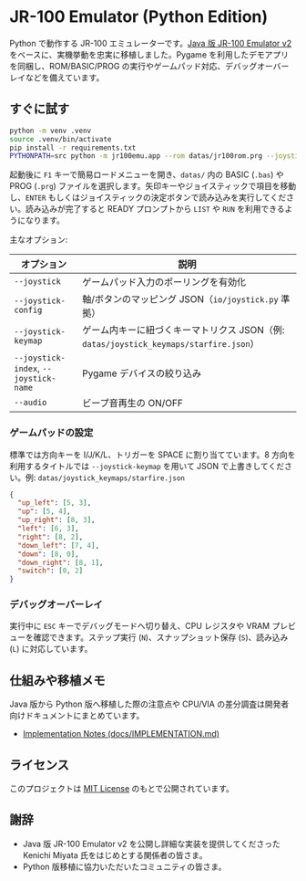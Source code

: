 # JR-100 Emulator (Python Edition)

Python で動作する JR-100 エミュレーターです。[Java 版 JR-100 Emulator v2](https://github.com/kemusiro/jr100-emulator-v2) をベースに、実機挙動を忠実に移植しました。Pygame を利用したデモアプリを同梱し、ROM/BASIC/PROG の実行やゲームパッド対応、デバッグオーバーレイなどを備えています。

## すぐに試す

```bash
python -m venv .venv
source .venv/bin/activate
pip install -r requirements.txt
PYTHONPATH=src python -m jr100emu.app --rom datas/jr100rom.prg --joystick --audio
```

起動後に `F1` キーで簡易ロードメニューを開き、`datas/` 内の BASIC (`.bas`) や PROG (`.prg`) ファイルを選択します。矢印キーやジョイスティックで項目を移動し、`ENTER` もしくはジョイスティックの決定ボタンで読み込みを実行してください。読み込みが完了すると READY プロンプトから `LIST` や `RUN` を利用できるようになります。

主なオプション:

| オプション | 説明 |
| --- | --- |
| `--joystick` | ゲームパッド入力のポーリングを有効化 |
| `--joystick-config` | 軸/ボタンのマッピング JSON（`io/joystick.py` 準拠） |
| `--joystick-keymap` | ゲーム内キーに紐づくキーマトリクス JSON（例: `datas/joystick_keymaps/starfire.json`） |
| `--joystick-index`, `--joystick-name` | Pygame デバイスの絞り込み |
| `--audio` | ビープ音再生の ON/OFF |

### ゲームパッドの設定

標準では方向キーを I/J/K/L、トリガーを SPACE に割り当てています。8 方向を利用するタイトルでは `--joystick-keymap` を用いて JSON で上書きしてください。例: `datas/joystick_keymaps/starfire.json`

```json
{
  "up_left": [5, 3],
  "up": [5, 4],
  "up_right": [8, 3],
  "left": [6, 3],
  "right": [8, 2],
  "down_left": [7, 4],
  "down": [8, 0],
  "down_right": [8, 1],
  "switch": [0, 2]
}
```

### デバッグオーバーレイ

実行中に `ESC` キーでデバッグモードへ切り替え、CPU レジスタや VRAM プレビューを確認できます。ステップ実行 (`N`)、スナップショット保存 (`S`)、読み込み (`L`) に対応しています。

## 仕組みや移植メモ

Java 版から Python 版へ移植した際の注意点や CPU/VIA の差分調査は開発者向けドキュメントにまとめています。

- [Implementation Notes (docs/IMPLEMENTATION.md)](docs/IMPLEMENTATION.md)

## ライセンス

このプロジェクトは [MIT License](LICENSE) のもとで公開されています。

## 謝辞

- Java 版 JR-100 Emulator v2 を公開し詳細な実装を提供してくださった Kenichi Miyata 氏をはじめとする関係者の皆さま。
- Python 版移植に協力いただいたコミュニティの皆さま。
